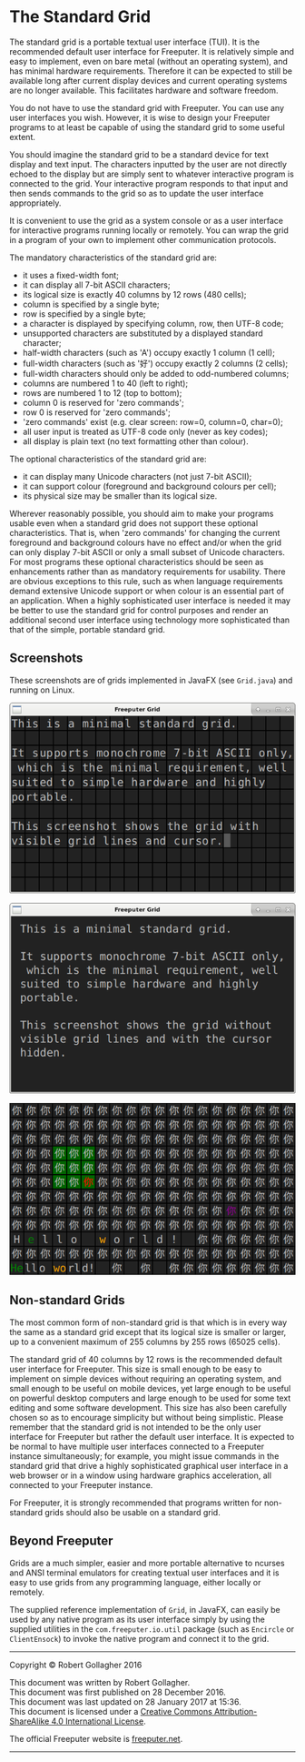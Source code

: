<meta http-equiv="content-type" content="text/html;charset=utf-8">

# The Standard Grid

The standard grid is a portable textual user interface (TUI). It is the recommended default user interface for Freeputer. It is relatively simple and easy to implement, even on bare metal (without an operating system), and has minimal hardware requirements. Therefore it can be expected to still be available long after current display devices and current operating systems are no longer available. This facilitates hardware and software freedom.

You do not have to use the standard grid with Freeputer. You can use any user interfaces you wish. However, it is wise to design your Freeputer programs to at least be capable of using the standard grid to some useful extent.

You should imagine the standard grid to be a standard device for text display and text input. The characters inputted by the user are not directly echoed to the display but are simply sent to whatever interactive program is connected to the grid. Your interactive program responds to that input and then sends commands to the grid so as to update the user interface appropriately.

It is convenient to use the grid as a system console or as a user interface for interactive programs running locally or remotely. You can wrap the grid in a program of your own to implement other communication protocols.

The mandatory characteristics of the standard grid are:

- it uses a fixed-width font;
- it can display all 7-bit ASCII characters;
- its logical size is exactly 40 columns by 12 rows (480 cells);
- column is specified by a single byte;
- row is specified by a single byte;
- a character is displayed by specifying column, row, then UTF-8 code;
- unsupported characters are substituted by a displayed standard character;
- half-width characters (such as 'A') occupy exactly 1 column (1 cell);
- full-width characters (such as '好') occupy exactly 2 columns (2 cells);
- full-width characters should only be added to odd-numbered columns;
- columns are numbered 1 to 40 (left to right);
- rows are numbered 1 to 12 (top to bottom);
- column 0 is reserved for 'zero commands';
- row 0 is reserved for 'zero commands';
- 'zero commands' exist (e.g. clear screen: row=0, column=0, char=0);
- all user input is treated as UTF-8 code only (never as key codes);
- all display is plain text (no text formatting other than colour).

The optional characteristics of the standard grid are:

- it can display many Unicode characters (not just 7-bit ASCII);
- it can support colour (foreground and background colours per cell);
- its physical size may be smaller than its logical size.

Wherever reasonably possible, you should aim to make your programs usable even when a standard grid does not support these optional characteristics. That is, when 'zero commands' for changing the current foreground and background colours have no effect and/or when the grid can only display 7-bit ASCII or only a small subset of Unicode characters. For most programs these optional characteristics should be seen as enhancements rather than as mandatory requirements for usability. There are obvious exceptions to this rule, such as when language requirements demand extensive Unicode support or when colour is an essential part of an application. When a highly sophisticated user interface is needed it may be better to use the standard grid for control purposes and render an additional second user interface using technology more sophisticated than that of the simple, portable standard grid.

## Screenshots

These screenshots are of grids implemented in JavaFX (see `Grid.java`) and running on Linux.

![A minimal standard grid (with gridlines visible)](img/grid.png "A minimal standard grid (with gridlines visible)")

![A minimal standard grid (with gridlines hidden)](img/grid2.png "A minimal standard grid (with gridlines hidden)")

![A maximal standard grid with Unicode and colour support](img/grid4.png "A maximal standard grid with Unicode and colour support")

## Non-standard Grids

The most common form of non-standard grid is that which is in every way the same as a standard grid except that its logical size is smaller or larger, up to a convenient maximum of 255 columns by 255 rows (65025 cells).

The standard grid of 40 columns by 12 rows is the recommended default user interface for Freeputer. This size is small enough to be easy to implement on simple devices without requiring an operating system, and small enough to be useful on mobile devices, yet large enough to be useful on powerful desktop computers and large enough to be used for some text editing and some software development. This size has also been carefully chosen so as to encourage simplicity but without being simplistic. Please remember that the standard grid is not intended to be the only user interface for Freeputer but rather the default user interface. It is expected to be normal to have multiple user interfaces connected to a Freeputer instance simultaneously; for example, you might issue commands in the standard grid that drive a highly sophisticated graphical user interface in a web browser or in a window using hardware graphics acceleration, all connected to your Freeputer instance.

For Freeputer, it is strongly recommended that programs written for non-standard grids should also be usable on a standard grid.

## Beyond Freeputer

Grids are a much simpler, easier and more portable alternative to ncurses and ANSI terminal emulators for creating textual user interfaces and it is easy to use grids from any programming language, either locally or remotely.

The supplied reference implementation of `Grid`, in JavaFX, can easily be used by any native program as its user interface simply by using the supplied utilities in the `com.freeputer.io.util` package (such as `Encircle` or `ClientEnsock`) to invoke the native program and connect it to the grid.

---

Copyright © Robert Gollagher 2016  

This document was written by Robert Gollagher.  
This document was first published on 28 December 2016.  
This document was last updated on 28 January 2017 at 15:36.  
This document is licensed under a [Creative Commons Attribution-ShareAlike 4.0 International License](http://creativecommons.org/licenses/by-sa/4.0/).

The official Freeputer website is [freeputer.net](http://www.freeputer.net).

---

